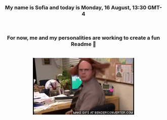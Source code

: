 


<div align="center">
<h3 >My name is Sofia and today is Monday, 16 August, 13:30 GMT-4</h3><br>
<h3 >For now, me and my personalities are working to create a fun Readme 👋
</h3><br>
<img src='img/dwight.gif' alt='working...'/>
</div>
